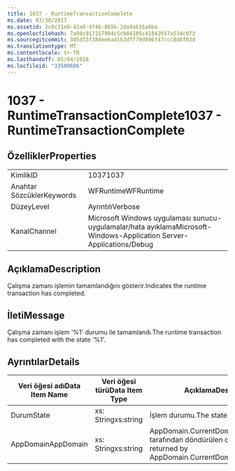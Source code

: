 ```yaml
---
title: 1037 - RuntimeTransactionComplete
ms.date: 03/30/2017
ms.assetid: 2c8c31e0-42a9-4f46-865b-2da9ab16a0ba
ms.openlocfilehash: 7a94c917157904c5cb84105c41842657a534c973
ms.sourcegitcommit: 3d5d33f384eeba41b2dff79d096f47ccc8d8f03d
ms.translationtype: MT
ms.contentlocale: tr-TR
ms.lasthandoff: 05/04/2018
ms.locfileid: "33509606"
---
```

# <a name="1037---runtimetransactioncomplete"></a><span data-ttu-id="7ef93-102">1037 - RuntimeTransactionComplete</span><span class="sxs-lookup"><span data-stu-id="7ef93-102">1037 - RuntimeTransactionComplete</span></span>
## <a name="properties"></a><span data-ttu-id="7ef93-103">Özellikler</span><span class="sxs-lookup"><span data-stu-id="7ef93-103">Properties</span></span>  
  
|||  
|-|-|  
|<span data-ttu-id="7ef93-104">Kimlik</span><span class="sxs-lookup"><span data-stu-id="7ef93-104">ID</span></span>|<span data-ttu-id="7ef93-105">1037</span><span class="sxs-lookup"><span data-stu-id="7ef93-105">1037</span></span>|  
|<span data-ttu-id="7ef93-106">Anahtar Sözcükler</span><span class="sxs-lookup"><span data-stu-id="7ef93-106">Keywords</span></span>|<span data-ttu-id="7ef93-107">WFRuntime</span><span class="sxs-lookup"><span data-stu-id="7ef93-107">WFRuntime</span></span>|  
|<span data-ttu-id="7ef93-108">Düzey</span><span class="sxs-lookup"><span data-stu-id="7ef93-108">Level</span></span>|<span data-ttu-id="7ef93-109">Ayrıntılı</span><span class="sxs-lookup"><span data-stu-id="7ef93-109">Verbose</span></span>|  
|<span data-ttu-id="7ef93-110">Kanal</span><span class="sxs-lookup"><span data-stu-id="7ef93-110">Channel</span></span>|<span data-ttu-id="7ef93-111">Microsoft Windows uygulaması sunucu-uygulamalar/hata ayıklama</span><span class="sxs-lookup"><span data-stu-id="7ef93-111">Microsoft-Windows-Application Server-Applications/Debug</span></span>|  
  
## <a name="description"></a><span data-ttu-id="7ef93-112">Açıklama</span><span class="sxs-lookup"><span data-stu-id="7ef93-112">Description</span></span>  
 <span data-ttu-id="7ef93-113">Çalışma zamanı işlemin tamamlandığını gösterir.</span><span class="sxs-lookup"><span data-stu-id="7ef93-113">Indicates the runtime transaction has completed.</span></span>  
  
## <a name="message"></a><span data-ttu-id="7ef93-114">İleti</span><span class="sxs-lookup"><span data-stu-id="7ef93-114">Message</span></span>  
 <span data-ttu-id="7ef93-115">Çalışma zamanı işlem '%1' durumu ile tamamlandı.</span><span class="sxs-lookup"><span data-stu-id="7ef93-115">The runtime transaction has completed with the state '%1'.</span></span>  
  
## <a name="details"></a><span data-ttu-id="7ef93-116">Ayrıntılar</span><span class="sxs-lookup"><span data-stu-id="7ef93-116">Details</span></span>  
  
|<span data-ttu-id="7ef93-117">Veri öğesi adı</span><span class="sxs-lookup"><span data-stu-id="7ef93-117">Data Item Name</span></span>|<span data-ttu-id="7ef93-118">Veri öğesi türü</span><span class="sxs-lookup"><span data-stu-id="7ef93-118">Data Item Type</span></span>|<span data-ttu-id="7ef93-119">Açıklama</span><span class="sxs-lookup"><span data-stu-id="7ef93-119">Description</span></span>|  
|--------------------|--------------------|-----------------|  
|<span data-ttu-id="7ef93-120">Durum</span><span class="sxs-lookup"><span data-stu-id="7ef93-120">State</span></span>|<span data-ttu-id="7ef93-121">xs: String</span><span class="sxs-lookup"><span data-stu-id="7ef93-121">xs:string</span></span>|<span data-ttu-id="7ef93-122">İşlem durumu.</span><span class="sxs-lookup"><span data-stu-id="7ef93-122">The state of the transaction.</span></span>|  
|<span data-ttu-id="7ef93-123">AppDomain</span><span class="sxs-lookup"><span data-stu-id="7ef93-123">AppDomain</span></span>|<span data-ttu-id="7ef93-124">xs: String</span><span class="sxs-lookup"><span data-stu-id="7ef93-124">xs:string</span></span>|<span data-ttu-id="7ef93-125">AppDomain.CurrentDomain.FriendlyName tarafından döndürülen dize.</span><span class="sxs-lookup"><span data-stu-id="7ef93-125">The string returned by AppDomain.CurrentDomain.FriendlyName.</span></span>|
